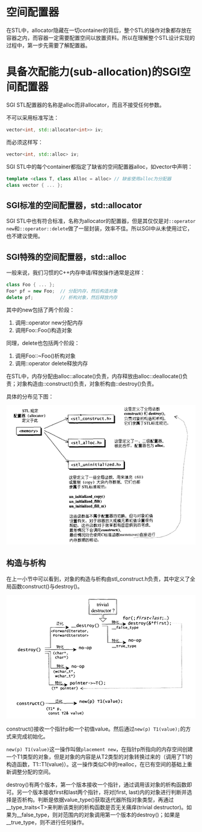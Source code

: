 # 空间配置器

在STL中，allocator隐藏在一切container的背后，整个STL的操作对象都存放在容器之内，而容器一定需要配置空间以放置资料。所以在理解整个STL设计实现的过程中，第一步先需要了解配置器。



# 具备次配能力(sub-allocation)的SGI空间配置器

SGI STL配置器的名称是alloc而非allocator，而且不接受任何参数。

不可以采用标准写法：

```c++
vector<int, std::allocator<int>> iv;
```

而必须这样写：

```c++
vector<int, std::alloc> iv;
```

SGI STL中的每个container都指定了缺省的空间配置器alloc，如vector中声明：

```c++
template <class T, class Alloc = alloc> // 缺省使用alloc为分配器
class vector { ... };
```



## SGI标准的空间配置器，std::allocator

SGI STL中也有符合标准，名称为allocator的配置器，但是其仅仅是对`::operator new`和`::operator::delete`做了一层封装，效率不佳。所以SGI中从未使用过它，也不建议使用。

## SGI特殊的空间配置器，std::alloc

一般来说，我们习惯的C++内存申请/释放操作通常是这样：

```c++
class Foo { ... };
Foo* pf = new Foo;	// 分配内存，然后构造对象
delete pf;			// 析构对象，然后释放内存
```

其中的new包括了两个阶段：

1. 调用::operator new分配内存
2. 调用Foo::Foo()构造对象

同理，delete也包括两个阶段：

1. 调用Foo::~Foo()析构对象
2. 调用::operator delete释放内存

在STL中，内存分配由alloc::allocate()负责，内存释放由alloc::deallocate()负责；对象构造由::construct()负责，对象析构由::destroy()负责。

具体的分布见下图：

![alloc](./pics/alloc.png)



## 构造与析构

在上一小节中可以看到，对象的构造与析构由stl_construct.h负责，其中定义了全局函数construct()与destroy()。

![construct](./pics/constuct.png)

construct()接收一个指针p和一个初值value。然后通过`new(p) T1(value);`的方式来完成初始化。

`new(p) T1(value)`这一操作叫做`placement new`，在指针p所指向的内存空间创建一个T1类型的对象，但是对象的内容是从T2类型的对象转换过来的（调用了T1的构造函数，T1::T1(value)）。这一操作类似C中的realloc，在已有空间的基础上重新调整分配的空间。

destroy()有两个版本，第一个版本接收一个指针，通过调用该对象的析构函数即可。另一个版本接收first和last两个指针，将对[first, last)内的对象进行判断并选择是否析构。判断是依据value_type()获取迭代器所指对象类型，再通过__type_traits\<T>来判断该类别的析构函数是否无关痛痒(trivial destructor)。如果为\_\_false_type，则对范围内的对象调用第一个版本的destroy()；如果是\_\_true_type，则不进行任何操作。